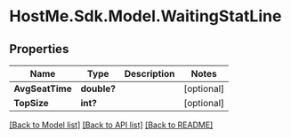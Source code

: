 # HostMe.Sdk.Model.WaitingStatLine
## Properties

Name | Type | Description | Notes
------------ | ------------- | ------------- | -------------
**AvgSeatTime** | **double?** |  | [optional] 
**TopSize** | **int?** |  | [optional] 

[[Back to Model list]](../README.md#documentation-for-models) [[Back to API list]](../README.md#documentation-for-api-endpoints) [[Back to README]](../README.md)

